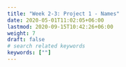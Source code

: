 ```yaml
---
title: "Week 2-3: Project 1 - Names"
date: 2020-05-01T11:02:05+06:00
lastmod: 2020-09-15T10:42:26+06:00
weight: 7
draft: false
# search related keywords
keywords: [""]
---
```


<!------------------------------------------
{{% notice info %}}
  We are going to start learning the pandas package while we explore the names data for our project. [What is in a name?](../../projects/project-1/)
{{% /notice %}}

{{% notice note %}}

**Completed Readings:** [Python for Data Science (P4DS): Data Visualization](https://byuidatascience.github.io/python4ds/data-visualisation.html), 
[P4DS: Graphics for Communication](https://byuidatascience.github.io/python4ds/graphics-for-communication.html), [P4DS: Markdown](https://byuidatascience.github.io/python4ds/markdown.html), [P4DS: 5.2 Filter rows with .query()](https://byuidatascience.github.io/python4ds/transform.html#filter-rows-with-.query)

{{% /notice %}}

{{% notice tip %}}
https://github.com/byuidatascience/data4names/raw/master/data-raw/names_year/names_year.csv
{{% /notice %}}

### Grand Questions

> 1. __How does your name at your birth year compare to its use historically?__
> 1. __If you talked to someone named Brittany on the phone, what is your guess of their age?__
> 1. __Mary, Martha, Peter, and Paul are all Christian names. From 1920 - 2000, compare the name usage of each of the four names.__
> 1. __Think of a unique name from a famous movie. Plot that name and see increases line up with the movie release.__


------------------------------>
